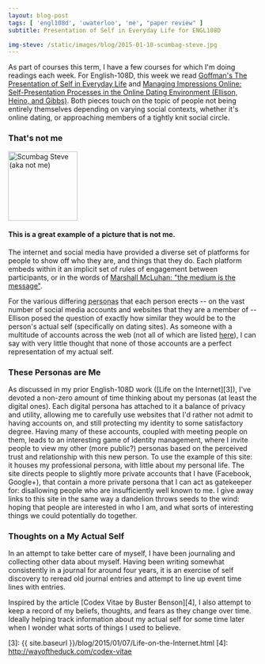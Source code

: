 ```yaml
---
layout: blog-post
tags: [ 'engl108d', 'uwaterloo', 'me', "paper review" ]
subtitle: Presentation of Self in Everyday Life for ENGL108D

img-steve: /static/images/blog/2015-01-10-scumbag-steve.jpg
---
```


As part of courses this term, I have a few courses for which I'm doing readings each week. For English-108D, this week we read [Goffman's The Presentation of Self in Everyday Life][2] and [Managing Impressions Online: Self-Presentation Processes in the Online Dating Environment (Ellison, Heino, and Gibbs)][1]. Both pieces touch on the topic of people not being entirely themselves depending on varying social contexts, whether it's online dating, or approaching members of a tightly knit social circle.

### That's not me

<div class="media">
	<a class="pull-left" href="{{ site.baseurl }}{{ page.img-steve }}">
		<img src="{{ site.baseurl }}{{ page.img-steve }}" style="width: 140px; height=140px" alt="Scumbag Steve (aka not me)" >
	</a>
	<div class="media-body">
		<h4 class="media-heading">This is a great example of a picture that is not me.</h4>
		<p>
			The internet and social media have provided a diverse set of platforms for people to show off who they are, and things that they do. Each platform embeds within it an implicit set of rules of engagement between participants, or in the words of <a href="https://en.wikipedia.org/wiki/The_medium_is_the_message">Marshall McLuhan: "the medium is the message"</a>.
		</p>
		<p>
			For the various differing <abbr title="public images">personas</abbr> that each person erects -- on the vast number of social media accounts and websites that they are a member of -- Ellison posed the question of exactly how similar they would be to the person's actual self (specifically on dating sites). As someone with a multitude of accounts across the web (not all of which are listed <a href="{{ site.baseurl }}/contact/">here</a>), I can say with very little thought that none of those accounts are a perfect representation of my actual self.
		</p>
	</div>
</div>

### These Personas are Me

As discussed in my prior English-108D work ([Life on the Internet][3]), I've devoted a non-zero amount of time thinking about my personas (at least the digital ones). Each digital persona has attached to it a balance of privacy and utility, allowing me to carefully use websites that I'd rather not admit to having accounts on, and still protecting my identity to some satisfactory degree. Having many of these accounts, coupled with meeting people on them, leads to an interesting game of identity management, where I invite people to view my other (more public?) personas based on the perceived trust and relationship with this new person. To use the example of this site: it houses my professional persona, with little about my personal life. The site directs people to slightly more private accounts that I have (Facebook, Google+), that contain a more private persona that I can act as gatekeeper for: disallowing people who are insufficiently well known to me. I give away links to this site in the same way a dandelion throws seeds to the wind: hoping that people are interested in who I am, and what sorts of interesting things we could potentially do together.

### Thoughts on a My Actual Self

In an attempt to take better care of myself, I have been journaling and collecting other data about myself. Having been writing somewhat consistently in a journal for around four years, it is an exercise of self discovery to reread old journal entries and attempt to line up event time lines with entries.

Inspired by the article [Codex Vitae by Buster Benson][4], I also attempt to keep a record of my beliefs, thoughts, and fears as they change over time. Ideally helping track information about my actual self for some time later when I wonder what sorts of things I used to believe.


[1]: http://onlinelibrary.wiley.com/doi/10.1111/j.1083-6101.2006.00020.x/full
[2]: https://en.wikipedia.org/wiki/The_Presentation_of_Self_in_Everyday_Life
[3]: {{ site.baseurl }}/blog/2015/01/07/Life-on-the-Internet.html
[4]: http://wayoftheduck.com/codex-vitae
